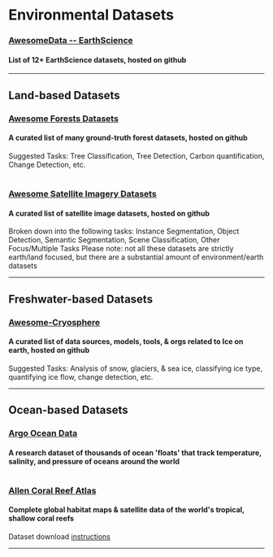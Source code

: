 # Environmental Datasets

### [AwesomeData -- EarthScience](https://github.com/awesomedata/awesome-public-datasets#earthscience)
#### List of 12+ EarthScience datasets, hosted on github

---
## Land-based Datasets

### [Awesome Forests Datasets](https://github.com/blutjens/awesome-forests)
#### A curated list of many ground-truth forest datasets, hosted on github
Suggested Tasks: Tree Classification, Tree Detection, Carbon quantification, Change Detection, etc.

#
### [Awesome Satellite Imagery Datasets](https://github.com/chrieke/awesome-satellite-imagery-datasets)
#### A curated list of satellite image datasets, hosted on github
Broken down into the following tasks: Instance Segmentation, Object Detection, Semantic Segmentation, Scene Classification, Other Focus/Multiple Tasks
Please note: not all these datasets are strictly earth/land focused, but there are a substantial amount of environment/earth datasets

----
## Freshwater-based Datasets

### [Awesome-Cryosphere](https://github.com/awesome-cryosphere/cryosphere-links)
#### A curated list of data sources, models, tools, & orgs related to Ice on earth, hosted on github
Suggested Tasks: Analysis of snow, glaciers, & sea ice, classifying ice type, quantifying ice flow, change detection, etc.

---
## Ocean-based Datasets

### [Argo Ocean Data](https://argo.ucsd.edu/)
#### A research dataset of thousands of ocean 'floats' that track temperature, salinity, and pressure of oceans around the world

#
### [Allen Coral Reef Atlas](https://allencoralatlas.org/atlas/#1.00/-16.4490/146.2802)
#### Complete global habitat maps & satellite data of the world's tropical, shallow coral reefs
Dataset download [instructions](https://storage.googleapis.com/coral-atlas-static-files/resources-page-materials/Data_Download_Instructions.pdf)

---




